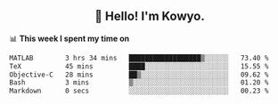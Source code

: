<h2 align="center">👋 Hello! I'm Kowyo.</h2>

📊 **This week I spent my time on**
<!--START_SECTION:waka-->

```txt
MATLAB        3 hrs 34 mins   ██████████████████▒░░░░░░   73.40 %
TeX           45 mins         ████░░░░░░░░░░░░░░░░░░░░░   15.55 %
Objective-C   28 mins         ██▒░░░░░░░░░░░░░░░░░░░░░░   09.62 %
Bash          3 mins          ▒░░░░░░░░░░░░░░░░░░░░░░░░   01.20 %
Markdown      0 secs          ░░░░░░░░░░░░░░░░░░░░░░░░░   00.23 %
```

<!--END_SECTION:waka-->


